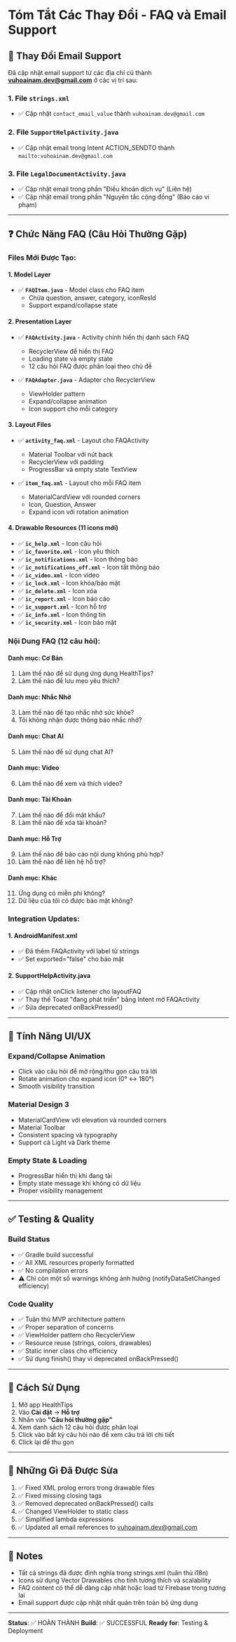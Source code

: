 # Tóm Tắt Các Thay Đổi - FAQ và Email Support

## 📧 Thay Đổi Email Support

Đã cập nhật email support từ các địa chỉ cũ thành **vuhoainam.dev@gmail.com** ở các vị trí sau:

### 1. File `strings.xml`
- ✅ Cập nhật `contact_email_value` thành `vuhoainam.dev@gmail.com`

### 2. File `SupportHelpActivity.java`
- ✅ Cập nhật email trong Intent ACTION_SENDTO thành `mailto:vuhoainam.dev@gmail.com`

### 3. File `LegalDocumentActivity.java`
- ✅ Cập nhật email trong phần "Điều khoản dịch vụ" (Liên hệ)
- ✅ Cập nhật email trong phần "Nguyên tắc cộng đồng" (Báo cáo vi phạm)

---

## ❓ Chức Năng FAQ (Câu Hỏi Thường Gặp)

### Files Mới Được Tạo:

#### 1. Model Layer
- ✅ **`FAQItem.java`** - Model class cho FAQ item
  - Chứa question, answer, category, iconResId
  - Support expand/collapse state

#### 2. Presentation Layer
- ✅ **`FAQActivity.java`** - Activity chính hiển thị danh sách FAQ
  - RecyclerView để hiển thị FAQ
  - Loading state và empty state
  - 12 câu hỏi FAQ được phân loại theo chủ đề
  
- ✅ **`FAQAdapter.java`** - Adapter cho RecyclerView
  - ViewHolder pattern
  - Expand/collapse animation
  - Icon support cho mỗi category

#### 3. Layout Files
- ✅ **`activity_faq.xml`** - Layout cho FAQActivity
  - Material Toolbar với nút back
  - RecyclerView với padding
  - ProgressBar và empty state TextView
  
- ✅ **`item_faq.xml`** - Layout cho mỗi FAQ item
  - MaterialCardView với rounded corners
  - Icon, Question, Answer
  - Expand icon với rotation animation

#### 4. Drawable Resources (11 icons mới)
- ✅ **`ic_help.xml`** - Icon câu hỏi
- ✅ **`ic_favorite.xml`** - Icon yêu thích
- ✅ **`ic_notifications.xml`** - Icon thông báo
- ✅ **`ic_notifications_off.xml`** - Icon tắt thông báo
- ✅ **`ic_video.xml`** - Icon video
- ✅ **`ic_lock.xml`** - Icon khóa/bảo mật
- ✅ **`ic_delete.xml`** - Icon xóa
- ✅ **`ic_report.xml`** - Icon báo cáo
- ✅ **`ic_support.xml`** - Icon hỗ trợ
- ✅ **`ic_info.xml`** - Icon thông tin
- ✅ **`ic_security.xml`** - Icon bảo mật

### Nội Dung FAQ (12 câu hỏi):

#### Danh mục: Cơ Bản
1. Làm thế nào để sử dụng ứng dụng HealthTips?
2. Làm thế nào để lưu mẹo yêu thích?

#### Danh mục: Nhắc Nhở
3. Làm thế nào để tạo nhắc nhở sức khỏe?
4. Tôi không nhận được thông báo nhắc nhở?

#### Danh mục: Chat AI
5. Làm thế nào để sử dụng chat AI?

#### Danh mục: Video
6. Làm thế nào để xem và thích video?

#### Danh mục: Tài Khoản
7. Làm thế nào để đổi mật khẩu?
8. Làm thế nào để xóa tài khoản?

#### Danh mục: Hỗ Trợ
9. Làm thế nào để báo cáo nội dung không phù hợp?
10. Làm thế nào để liên hệ hỗ trợ?

#### Danh mục: Khác
11. Ứng dụng có miễn phí không?
12. Dữ liệu của tôi có được bảo mật không?

### Integration Updates:

#### 1. AndroidManifest.xml
- ✅ Đã thêm FAQActivity với label từ strings
- ✅ Set exported="false" cho bảo mật

#### 2. SupportHelpActivity.java
- ✅ Cập nhật onClick listener cho layoutFAQ
- ✅ Thay thế Toast "đang phát triển" bằng Intent mở FAQActivity
- ✅ Sửa deprecated onBackPressed()

---

## 🎨 Tính Năng UI/UX

### Expand/Collapse Animation
- Click vào câu hỏi để mở rộng/thu gọn câu trả lời
- Rotate animation cho expand icon (0° ↔ 180°)
- Smooth visibility transition

### Material Design 3
- MaterialCardView với elevation và rounded corners
- Material Toolbar
- Consistent spacing và typography
- Support cả Light và Dark theme

### Empty State & Loading
- ProgressBar hiển thị khi đang tải
- Empty state message khi không có dữ liệu
- Proper visibility management

---

## ✅ Testing & Quality

### Build Status
- ✅ Gradle build successful
- ✅ All XML resources properly formatted
- ✅ No compilation errors
- ⚠️ Chỉ còn một số warnings không ảnh hưởng (notifyDataSetChanged efficiency)

### Code Quality
- ✅ Tuân thủ MVP architecture pattern
- ✅ Proper separation of concerns
- ✅ ViewHolder pattern cho RecyclerView
- ✅ Resource reuse (strings, colors, drawables)
- ✅ Static inner class cho efficiency
- ✅ Sử dụng finish() thay vì deprecated onBackPressed()

---

## 📱 Cách Sử Dụng

1. Mở app HealthTips
2. Vào **Cài đặt** → **Hỗ trợ**
3. Nhấn vào **"Câu hỏi thường gặp"**
4. Xem danh sách 12 câu hỏi được phân loại
5. Click vào bất kỳ câu hỏi nào để xem câu trả lời chi tiết
6. Click lại để thu gọn

---

## 🔄 Những Gì Đã Được Sửa

1. ✅ Fixed XML prolog errors trong drawable files
2. ✅ Fixed missing closing tags
3. ✅ Removed deprecated onBackPressed() calls
4. ✅ Changed ViewHolder to static class
5. ✅ Simplified lambda expressions
6. ✅ Updated all email references to vuhoainam.dev@gmail.com

---

## 📝 Notes

- Tất cả strings đã được định nghĩa trong strings.xml (tuân thủ i18n)
- Icons sử dụng Vector Drawables cho tính tương thích và scalability
- FAQ content có thể dễ dàng cập nhật hoặc load từ Firebase trong tương lai
- Email support được cập nhật nhất quán trên toàn bộ ứng dụng

---

**Status**: ✅ HOÀN THÀNH
**Build**: ✅ SUCCESSFUL
**Ready for**: Testing & Deployment

